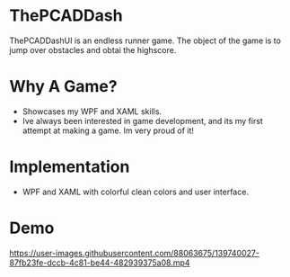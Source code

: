 
# ThePCADDash

ThePCADDashUI is an endless runner game. The object of the game is to jump over obstacles and obtai the highscore. 

# Why A Game?
* Showcases my WPF and XAML skills.
* Ive always been interested in game development, and its my first attempt at making a game. Im very proud of it!


# Implementation
* WPF and XAML with colorful clean colors and user interface.


# Demo
https://user-images.githubusercontent.com/88063675/139740027-87fb23fe-dccb-4c81-be44-482939375a08.mp4
